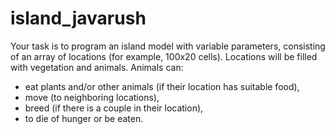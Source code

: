 # island_javarush
Your task is to program an island model with variable parameters, consisting of an array of locations (for example, 100x20 cells). Locations will be filled with vegetation and animals. Animals can:

- eat plants and/or other animals (if their location has suitable food),
- move (to neighboring locations),
- breed (if there is a couple in their location),
- to die of hunger or be eaten.
